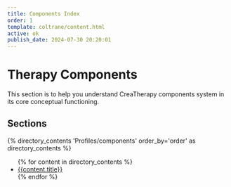 ```yaml
---
title: Components Index
order: 1
template: coltrane/content.html
active: ok
publish_date: 2024-07-30 20:20:01
---
```

# Therapy Components

This section is to help you understand CreaTherapy components system in its core conceptual functioning.

## Sections
{% directory_contents 'Profiles/components' order_by='order' as directory_contents %}
<ul>
{% for content in directory_contents %}
    <li><a href="/{{content.slug}}/">{{content.title}}</a></li>
    {% endfor %}
</ul>